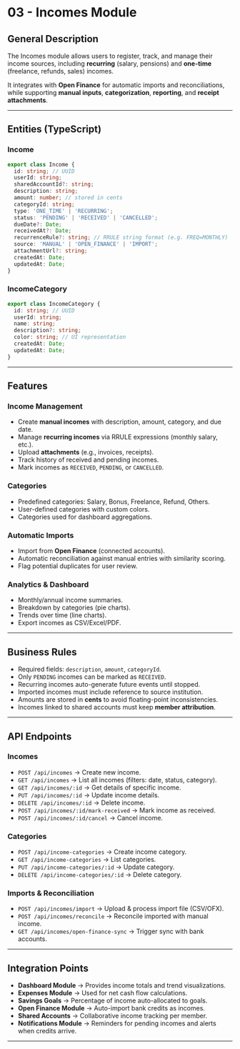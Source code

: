 # 03 - Incomes Module

## General Description

The Incomes module allows users to register, track, and manage their income sources, including **recurring** (salary, pensions) and **one-time** (freelance, refunds, sales) incomes.

It integrates with **Open Finance** for automatic imports and reconciliations, while supporting **manual inputs**, **categorization**, **reporting**, and **receipt attachments**.

---

## Entities (TypeScript)

### Income

```ts
export class Income {
  id: string; // UUID
  userId: string;
  sharedAccountId?: string;
  description: string;
  amount: number; // stored in cents
  categoryId: string;
  type: 'ONE_TIME' | 'RECURRING';
  status: 'PENDING' | 'RECEIVED' | 'CANCELLED';
  dueDate?: Date;
  receivedAt?: Date;
  recurrenceRule?: string; // RRULE string format (e.g. FREQ=MONTHLY)
  source: 'MANUAL' | 'OPEN_FINANCE' | 'IMPORT';
  attachmentUrl?: string;
  createdAt: Date;
  updatedAt: Date;
}
```

### IncomeCategory

```ts
export class IncomeCategory {
  id: string; // UUID
  userId: string;
  name: string;
  description?: string;
  color: string; // UI representation
  createdAt: Date;
  updatedAt: Date;
}
```

---

## Features

### Income Management

- Create **manual incomes** with description, amount, category, and due date.
- Manage **recurring incomes** via RRULE expressions (monthly salary, etc.).
- Upload **attachments** (e.g., invoices, receipts).
- Track history of received and pending incomes.
- Mark incomes as `RECEIVED`, `PENDING`, or `CANCELLED`.

### Categories

- Predefined categories: Salary, Bonus, Freelance, Refund, Others.
- User-defined categories with custom colors.
- Categories used for dashboard aggregations.

### Automatic Imports

- Import from **Open Finance** (connected accounts).
- Automatic reconciliation against manual entries with similarity scoring.
- Flag potential duplicates for user review.

### Analytics & Dashboard

- Monthly/annual income summaries.
- Breakdown by categories (pie charts).
- Trends over time (line charts).
- Export incomes as CSV/Excel/PDF.

---

## Business Rules

- Required fields: `description`, `amount`, `categoryId`.
- Only `PENDING` incomes can be marked as `RECEIVED`.
- Recurring incomes auto-generate future events until stopped.
- Imported incomes must include reference to source institution.
- Amounts are stored in **cents** to avoid floating-point inconsistencies.
- Incomes linked to shared accounts must keep **member attribution**.

---

## API Endpoints

### Incomes

- `POST /api/incomes` → Create new income.
- `GET /api/incomes` → List all incomes (filters: date, status, category).
- `GET /api/incomes/:id` → Get details of specific income.
- `PUT /api/incomes/:id` → Update income details.
- `DELETE /api/incomes/:id` → Delete income.
- `POST /api/incomes/:id/mark-received` → Mark income as received.
- `POST /api/incomes/:id/cancel` → Cancel income.

### Categories

- `POST /api/income-categories` → Create income category.
- `GET /api/income-categories` → List categories.
- `PUT /api/income-categories/:id` → Update category.
- `DELETE /api/income-categories/:id` → Delete category.

### Imports & Reconciliation

- `POST /api/incomes/import` → Upload & process import file (CSV/OFX).
- `POST /api/incomes/reconcile` → Reconcile imported with manual income.
- `GET /api/incomes/open-finance-sync` → Trigger sync with bank accounts.

---

## Integration Points

- **Dashboard Module** → Provides income totals and trend visualizations.
- **Expenses Module** → Used for net cash flow calculations.
- **Savings Goals** → Percentage of income auto-allocated to goals.
- **Open Finance Module** → Auto-import bank credits as incomes.
- **Shared Accounts** → Collaborative income tracking per member.
- **Notifications Module** → Reminders for pending incomes and alerts when credits arrive.

---
